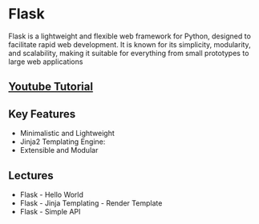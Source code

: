 # Flask

Flask is a lightweight and flexible web framework for Python, designed to facilitate rapid web development. It is known for its simplicity, modularity, and scalability, making it suitable for everything from small prototypes to large web applications

## [Youtube Tutorial](https://youtube.com/playlist?list=PLIZ2lrLHWCid0EFBbCw0CpfrTs5S1ea8P&si=YHfjBuMvPMpvI0EE)

## Key Features

* Minimalistic and Lightweight
* Jinja2 Templating Engine:
* Extensible and Modular

## Lectures
* Flask - Hello World
* Flask - Jinja Templating - Render Template
* Flask - Simple API

